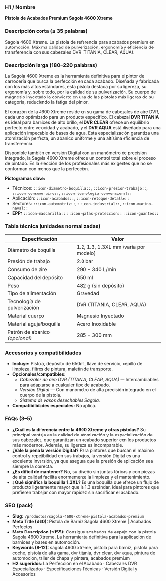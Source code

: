 ### H1 / Nombre
**Pistola de Acabados Premium Sagola 4600 Xtreme**

### Descripción corta (≤ 35 palabras)
Sagola 4600 Xtreme. La pistola de referencia para acabados premium en automoción. Máxima calidad de pulverización, ergonomía y eficiencia de transferencia con sus cabezales DVR (TITANIA, CLEAR, AQUA).

### Descripción larga (180–220 palabras)
La Sagola 4600 Xtreme es la herramienta definitiva para el pintor de carrocería que busca la perfección en cada acabado. Diseñada y fabricada con los más altos estándares, esta pistola destaca por su ligereza, su ergonomía y, sobre todo, por la calidad de su pulverización. Su cuerpo de magnesio inyectado la convierte en una de las pistolas más ligeras de su categoría, reduciendo la fatiga del pintor.

El corazón de la 4600 Xtreme reside en su gama de cabezales de aire DVR, cada uno optimizado para un producto específico. El cabezal **DVR TITANIA** es ideal para barnices de alto brillo, el **DVR CLEAR** ofrece un equilibrio perfecto entre velocidad y acabado, y el **DVR AQUA** está diseñado para una aplicación impecable de bases de agua. Esta especialización garantiza una atomización perfecta, un abanico uniforme y una altísima eficiencia de transferencia.

Disponible también en versión Digital con un manómetro de precisión integrado, la Sagola 4600 Xtreme ofrece un control total sobre el proceso de pintado. Es la elección de los profesionales más exigentes que no se conforman con menos que la perfección.

**Pictogramas clave:**
- Técnicos: `::icon-diametro-boquilla::`, `::icon-presion-trabajo::`, `::icon-consumo-aire::`, `::icon-tecnologia-convencional::`
- Aplicación: `::icon-acabados::`, `::icon-retoque-detalle::`
- Sectores: `::icon-automotriz::`, `::icon-industrial::`, `::icon-marino-naval::`
- **EPP:** `::icon-mascarilla::` `::icon-gafas-proteccion::` `::icon-guantes::`

### Tabla técnica (unidades normalizadas)
| **Especificación** | **Valor** |
|---|---|
| Diámetro de boquilla | 1.2, 1.3, 1.3XL mm (varía por modelo) |
| Presión de trabajo | 2.0 bar |
| Consumo de aire | 290 - 340 L/min |
| Capacidad del depósito | 650 ml |
| Peso | 482 g (sin depósito) |
| Tipo de alimentación | Gravedad |
| Tecnología de pulverización | DVR (TITANIA, CLEAR, AQUA) |
| Material cuerpo | Magnesio Inyectado |
| Material aguja/boquilla | Acero Inoxidable |
| Patrón de abanico *(opcional)* | 285 - 300 mm |

### Accesorios y compatibilidades
- **Incluye:** Pistola, depósito de 650ml, llave de servicio, cepillo de limpieza, filtros de pintura, maletín de transporte.
- **Opcionales/compatibles:**
  - *Cabezales de aire DVR (TITANIA, CLEAR, AQUA)* — Intercambiables para adaptarse a cualquier tipo de acabado.
  - *Versión Digital* — Con manómetro de alta precisión integrado en el cuerpo de la pistola.
  - *Sistema de vasos desechables Sagola.*
- **Compatibilidades especiales:** No aplica.

### FAQs (3–5)
- **¿Cuál es la diferencia entre la 4600 Xtreme y otras pistolas?** Su principal ventaja es la calidad de atomización y la especialización de sus cabezales, que garantizan un acabado superior con los productos más modernos. Además, su ligereza es incomparable.
- **¿Vale la pena la versión Digital?** Para pintores que buscan el máximo control y repetibilidad en sus trabajos, la versión Digital es una excelente inversión, ya que asegura que la presión de aplicación sea siempre la correcta.
- **¿Es difícil de mantener?** No, su diseño sin juntas tóricas y con piezas de alta calidad facilita enormemente la limpieza y el mantenimiento.
- **¿Qué significa la boquilla 1.3XL?** Es una boquilla que ofrece un flujo de producto ligeramente mayor que la 1.3 estándar, ideal para pintores que prefieren trabajar con mayor rapidez sin sacrificar el acabado.

### SEO (pack)
- **Slug:** `/productos/sagola-4600-xtreme-pistola-acabados-premium`
- **Meta Title (≤60):** Pistola de Barniz Sagola 4600 Xtreme | Acabados Perfectos
- **Meta Description (≤155):** Consigue acabados de espejo con la pistola Sagola 4600 Xtreme. La herramienta definitiva para la aplicación de barnices y bases en automoción.
- **Keywords (8–12):** sagola 4600 xtreme, pistola para barniz, pistola para coche, pistola de alta gama, dvr titania, dvr clear, dvr aqua, pintura de automocion, taller de chapa y pintura, acabados premium
- **H2 sugeridos:** La Perfección en el Acabado · Cabezales DVR Especializados · Especificaciones Técnicas · Versión Digital y Accesorios